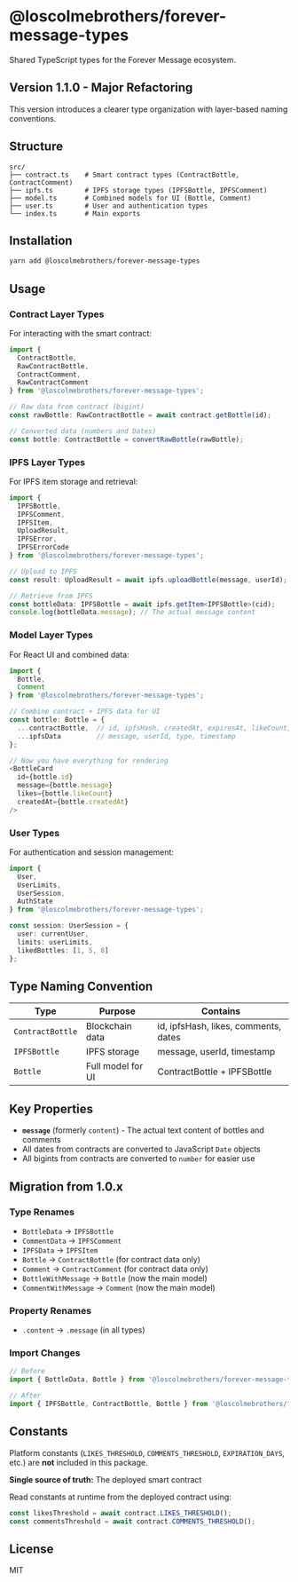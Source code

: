 # @loscolmebrothers/forever-message-types

Shared TypeScript types for the Forever Message ecosystem.

## Version 1.1.0 - Major Refactoring

This version introduces a clearer type organization with layer-based naming conventions.

## Structure

```
src/
├── contract.ts    # Smart contract types (ContractBottle, ContractComment)
├── ipfs.ts        # IPFS storage types (IPFSBottle, IPFSComment)
├── model.ts       # Combined models for UI (Bottle, Comment)
├── user.ts        # User and authentication types
└── index.ts       # Main exports
```

## Installation

```bash
yarn add @loscolmebrothers/forever-message-types
```

## Usage

### Contract Layer Types

For interacting with the smart contract:

```typescript
import {
  ContractBottle,
  RawContractBottle,
  ContractComment,
  RawContractComment
} from '@loscolmebrothers/forever-message-types';

// Raw data from contract (bigint)
const rawBottle: RawContractBottle = await contract.getBottle(id);

// Converted data (numbers and Dates)
const bottle: ContractBottle = convertRawBottle(rawBottle);
```

### IPFS Layer Types

For IPFS item storage and retrieval:

```typescript
import {
  IPFSBottle,
  IPFSComment,
  IPFSItem,
  UploadResult,
  IPFSError,
  IPFSErrorCode
} from '@loscolmebrothers/forever-message-types';

// Upload to IPFS
const result: UploadResult = await ipfs.uploadBottle(message, userId);

// Retrieve from IPFS
const bottleData: IPFSBottle = await ipfs.getItem<IPFSBottle>(cid);
console.log(bottleData.message); // The actual message content
```

### Model Layer Types

For React UI and combined data:

```typescript
import {
  Bottle,
  Comment
} from '@loscolmebrothers/forever-message-types';

// Combine contract + IPFS data for UI
const bottle: Bottle = {
  ...contractBottle,  // id, ipfsHash, createdAt, expiresAt, likeCount, etc.
  ...ipfsData         // message, userId, type, timestamp
};

// Now you have everything for rendering
<BottleCard
  id={bottle.id}
  message={bottle.message}
  likes={bottle.likeCount}
  createdAt={bottle.createdAt}
/>
```

### User Types

For authentication and session management:

```typescript
import {
  User,
  UserLimits,
  UserSession,
  AuthState
} from '@loscolmebrothers/forever-message-types';

const session: UserSession = {
  user: currentUser,
  limits: userLimits,
  likedBottles: [1, 5, 8]
};
```

## Type Naming Convention

| Type | Purpose | Contains |
|------|---------|----------|
| `ContractBottle` | Blockchain data | id, ipfsHash, likes, comments, dates |
| `IPFSBottle` | IPFS storage | message, userId, timestamp |
| `Bottle` | Full model for UI | ContractBottle + IPFSBottle |

## Key Properties

- **`message`** (formerly `content`) - The actual text content of bottles and comments
- All dates from contracts are converted to JavaScript `Date` objects
- All bigints from contracts are converted to `number` for easier use

## Migration from 1.0.x

### Type Renames

- `BottleData` → `IPFSBottle`
- `CommentData` → `IPFSComment`
- `IPFSData` → `IPFSItem`
- `Bottle` → `ContractBottle` (for contract data only)
- `Comment` → `ContractComment` (for contract data only)
- `BottleWithMessage` → `Bottle` (now the main model)
- `CommentWithMessage` → `Comment` (now the main model)

### Property Renames

- `.content` → `.message` (in all types)

### Import Changes

```typescript
// Before
import { BottleData, Bottle } from '@loscolmebrothers/forever-message-types';

// After
import { IPFSBottle, ContractBottle, Bottle } from '@loscolmebrothers/forever-message-types';
```

## Constants

Platform constants (`LIKES_THRESHOLD`, `COMMENTS_THRESHOLD`, `EXPIRATION_DAYS`, etc.) are **not** included in this package.

**Single source of truth:** The deployed smart contract

Read constants at runtime from the deployed contract using:
```typescript
const likesThreshold = await contract.LIKES_THRESHOLD();
const commentsThreshold = await contract.COMMENTS_THRESHOLD();
```

## License

MIT
